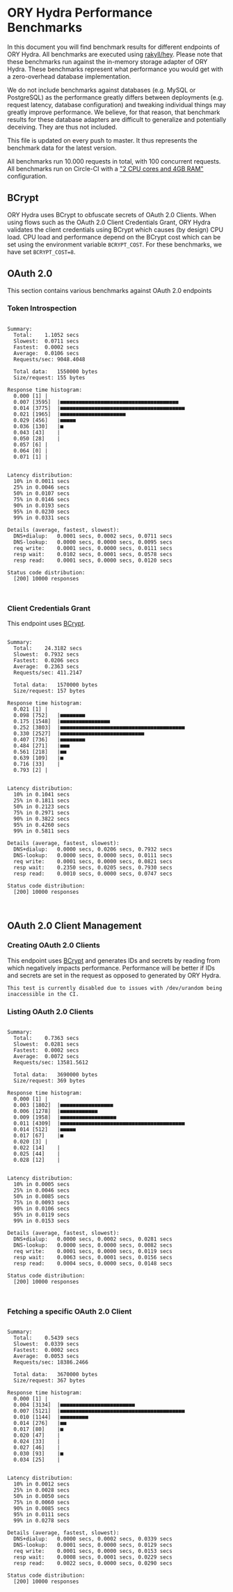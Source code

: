 # ORY Hydra Performance Benchmarks

In this document you will find benchmark results for different endpoints of ORY Hydra. All benchmarks are executed
using [rakyll/hey](https://github.com/rakyll/hey). Please note that these benchmarks run against the in-memory storage
adapter of ORY Hydra. These benchmarks represent what performance you would get with a zero-overhead database implementation.

We do not include benchmarks against databases (e.g. MySQL or PostgreSQL) as the performance greatly differs between
deployments (e.g. request latency, database configuration) and tweaking individual things may greatly improve performance.
We believe, for that reason, that benchmark results for these database adapters are difficult to generalize and potentially
deceiving. They are thus not included.

This file is updated on every push to master. It thus represents the benchmark data for the latest version.

All benchmarks run 10.000 requests in total, with 100 concurrent requests. All benchmarks run on Circle-CI with a
["2 CPU cores and 4GB RAM"](https://support.circleci.com/hc/en-us/articles/360000489307-Why-do-my-tests-take-longer-to-run-on-CircleCI-than-locally-)
configuration.

## BCrypt

ORY Hydra uses BCrypt to obfuscate secrets of OAuth 2.0 Clients. When using flows such as the OAuth 2.0 Client Credentials
Grant, ORY Hydra validates the client credentials using BCrypt which causes (by design) CPU load. CPU load and performance
depend on the BCrypt cost which can be set using the environment variable `BCRYPT_COST`. For these benchmarks,
we have set `BCRYPT_COST=8`.

## OAuth 2.0

This section contains various benchmarks against OAuth 2.0 endpoints

### Token Introspection

```

Summary:
  Total:	1.1052 secs
  Slowest:	0.0711 secs
  Fastest:	0.0002 secs
  Average:	0.0106 secs
  Requests/sec:	9048.4048
  
  Total data:	1550000 bytes
  Size/request:	155 bytes

Response time histogram:
  0.000 [1]	|
  0.007 [3595]	|■■■■■■■■■■■■■■■■■■■■■■■■■■■■■■■■■■■■■■
  0.014 [3775]	|■■■■■■■■■■■■■■■■■■■■■■■■■■■■■■■■■■■■■■■■
  0.021 [1965]	|■■■■■■■■■■■■■■■■■■■■■
  0.029 [456]	|■■■■■
  0.036 [130]	|■
  0.043 [43]	|
  0.050 [28]	|
  0.057 [6]	|
  0.064 [0]	|
  0.071 [1]	|


Latency distribution:
  10% in 0.0011 secs
  25% in 0.0046 secs
  50% in 0.0107 secs
  75% in 0.0146 secs
  90% in 0.0193 secs
  95% in 0.0230 secs
  99% in 0.0331 secs

Details (average, fastest, slowest):
  DNS+dialup:	0.0001 secs, 0.0002 secs, 0.0711 secs
  DNS-lookup:	0.0000 secs, 0.0000 secs, 0.0095 secs
  req write:	0.0001 secs, 0.0000 secs, 0.0111 secs
  resp wait:	0.0102 secs, 0.0001 secs, 0.0578 secs
  resp read:	0.0001 secs, 0.0000 secs, 0.0120 secs

Status code distribution:
  [200]	10000 responses



```

### Client Credentials Grant

This endpoint uses [BCrypt](#bcrypt).

```

Summary:
  Total:	24.3182 secs
  Slowest:	0.7932 secs
  Fastest:	0.0206 secs
  Average:	0.2363 secs
  Requests/sec:	411.2147
  
  Total data:	1570000 bytes
  Size/request:	157 bytes

Response time histogram:
  0.021 [1]	|
  0.098 [752]	|■■■■■■■■
  0.175 [1548]	|■■■■■■■■■■■■■■■■
  0.252 [3803]	|■■■■■■■■■■■■■■■■■■■■■■■■■■■■■■■■■■■■■■■■
  0.330 [2527]	|■■■■■■■■■■■■■■■■■■■■■■■■■■■
  0.407 [736]	|■■■■■■■■
  0.484 [271]	|■■■
  0.561 [218]	|■■
  0.639 [109]	|■
  0.716 [33]	|
  0.793 [2]	|


Latency distribution:
  10% in 0.1041 secs
  25% in 0.1811 secs
  50% in 0.2123 secs
  75% in 0.2971 secs
  90% in 0.3822 secs
  95% in 0.4260 secs
  99% in 0.5811 secs

Details (average, fastest, slowest):
  DNS+dialup:	0.0000 secs, 0.0206 secs, 0.7932 secs
  DNS-lookup:	0.0000 secs, 0.0000 secs, 0.0111 secs
  req write:	0.0001 secs, 0.0000 secs, 0.0821 secs
  resp wait:	0.2350 secs, 0.0205 secs, 0.7930 secs
  resp read:	0.0010 secs, 0.0000 secs, 0.0747 secs

Status code distribution:
  [200]	10000 responses



```

## OAuth 2.0 Client Management

### Creating OAuth 2.0 Clients

This endpoint uses [BCrypt](#bcrypt) and generates IDs and secrets by reading from  which negatively impacts
performance. Performance will be better if IDs and secrets are set in the request as opposed to generated by ORY Hydra.

```
This test is currently disabled due to issues with /dev/urandom being inaccessible in the CI.
```

### Listing OAuth 2.0 Clients

```

Summary:
  Total:	0.7363 secs
  Slowest:	0.0281 secs
  Fastest:	0.0002 secs
  Average:	0.0072 secs
  Requests/sec:	13581.5612
  
  Total data:	3690000 bytes
  Size/request:	369 bytes

Response time histogram:
  0.000 [1]	|
  0.003 [1802]	|■■■■■■■■■■■■■■■■■
  0.006 [1278]	|■■■■■■■■■■■■
  0.009 [1958]	|■■■■■■■■■■■■■■■■■■
  0.011 [4309]	|■■■■■■■■■■■■■■■■■■■■■■■■■■■■■■■■■■■■■■■■
  0.014 [512]	|■■■■■
  0.017 [67]	|■
  0.020 [3]	|
  0.022 [14]	|
  0.025 [44]	|
  0.028 [12]	|


Latency distribution:
  10% in 0.0005 secs
  25% in 0.0046 secs
  50% in 0.0085 secs
  75% in 0.0093 secs
  90% in 0.0106 secs
  95% in 0.0119 secs
  99% in 0.0153 secs

Details (average, fastest, slowest):
  DNS+dialup:	0.0000 secs, 0.0002 secs, 0.0281 secs
  DNS-lookup:	0.0000 secs, 0.0000 secs, 0.0082 secs
  req write:	0.0001 secs, 0.0000 secs, 0.0119 secs
  resp wait:	0.0063 secs, 0.0001 secs, 0.0156 secs
  resp read:	0.0004 secs, 0.0000 secs, 0.0148 secs

Status code distribution:
  [200]	10000 responses



```

### Fetching a specific OAuth 2.0 Client

```

Summary:
  Total:	0.5439 secs
  Slowest:	0.0339 secs
  Fastest:	0.0002 secs
  Average:	0.0053 secs
  Requests/sec:	18386.2466
  
  Total data:	3670000 bytes
  Size/request:	367 bytes

Response time histogram:
  0.000 [1]	|
  0.004 [3134]	|■■■■■■■■■■■■■■■■■■■■■■■■
  0.007 [5121]	|■■■■■■■■■■■■■■■■■■■■■■■■■■■■■■■■■■■■■■■■
  0.010 [1144]	|■■■■■■■■■
  0.014 [276]	|■■
  0.017 [80]	|■
  0.020 [47]	|
  0.024 [33]	|
  0.027 [46]	|
  0.030 [93]	|■
  0.034 [25]	|


Latency distribution:
  10% in 0.0012 secs
  25% in 0.0028 secs
  50% in 0.0050 secs
  75% in 0.0060 secs
  90% in 0.0085 secs
  95% in 0.0111 secs
  99% in 0.0278 secs

Details (average, fastest, slowest):
  DNS+dialup:	0.0000 secs, 0.0002 secs, 0.0339 secs
  DNS-lookup:	0.0001 secs, 0.0000 secs, 0.0129 secs
  req write:	0.0001 secs, 0.0000 secs, 0.0153 secs
  resp wait:	0.0008 secs, 0.0001 secs, 0.0229 secs
  resp read:	0.0022 secs, 0.0000 secs, 0.0290 secs

Status code distribution:
  [200]	10000 responses



```
